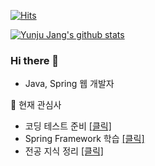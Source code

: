 [![Hits](https://hits.seeyoufarm.com/api/count/incr/badge.svg?url=https%3A%2F%2Fgithub.com%2Fo3o-ovo3)](https://hits.seeyoufarm.com)

[![Yunju Jang's github stats](https://github-readme-stats.vercel.app/api?username=o3o-ovo3)](https://github.com/anuraghazra/github-readme-stats)
### Hi there 👋
- Java, Spring 웹 개발자

🌱 현재 관심사
- 코딩 테스트 준비 [[클릭]](https://github.com/o3o-ovo3/Algorithm-Practice)
- Spring Framework 학습 [[클릭]](https://github.com/o3o-ovo3/Learn-Spring)
- 전공 지식 정리 [[클릭]](https://github.com/o3o-ovo3/Tech-Log)
<!--
**o3o-ovo3/o3o-ovo3** is a ✨ _special_ ✨ repository because its `README.md` (this file) appears on your GitHub profile.

Here are some ideas to get you started:

- 🔭 I’m currently working on ...
- 👯 I’m looking to collaborate on ...
- 🤔 I’m looking for help with ...
- 💬 Ask me about ...
- 📫 How to reach me: ...
- 😄 Pronouns: ...
- ⚡ Fun fact: ...
-->
